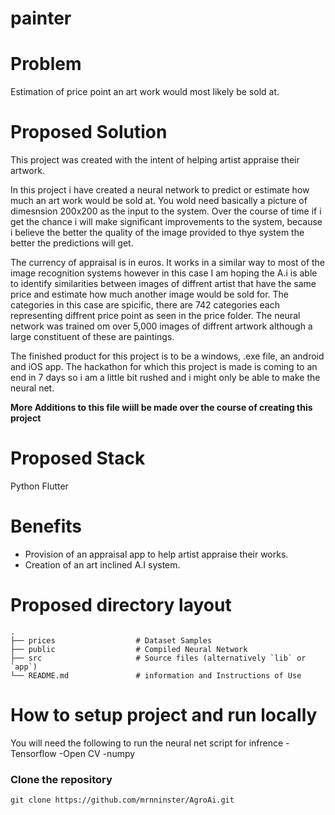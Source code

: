 # painter


# Problem

Estimation of price point an art work would most likely be sold at.

# Proposed Solution
This project was created with the intent of helping artist appraise their artwork.

In this project i have created a neural network to predict or estimate how much an art work would be sold at. You wold need basically a picture of dimesnsion 200x200 as the input to the system. Over the course of time if i get the chance i will make significant improvements to the system, because i believe the better the quality of the image provided to thye system the better the predictions will get.

The currency of appraisal is in euros. It works in a similar way to most of the image recognition systems however in this case I am hoping the A.i is able to identify similarities between images of diffrent artist that have the same price and estimate how much another image would be sold for. The categories in this case are spicific, there are 742 categories each representing diffrent price point as seen in the price folder. The neural network was trained om over 5,000 images of diffrent artwork although a large constituent of these are paintings.

The finished product for this project is to be a windows, .exe file, an android and iOS app. The hackathon for which this project is made is coming to an end in 7 days so i am a little bit rushed and i might only be able to make the neural net. 

**More Additions to this file wiill be made over the course of creating this project**


# Proposed Stack

Python
Flutter

# Benefits

- Provision of an appraisal app to help artist appraise their works.
- Creation of an art inclined A.I system.


#   Proposed directory layout

    .
    ├── prices                  # Dataset Samples
    ├── public                  # Compiled Neural Network
    ├── src                     # Source files (alternatively `lib` or `app`)
    └── README.md               # information and Instructions of Use


# How to setup project and run locally
You will need the following to run the neural net script for infrence
-Tensorflow
-Open CV
-numpy

### Clone the repository 

```
git clone https://github.com/mrnninster/AgroAi.git
```


